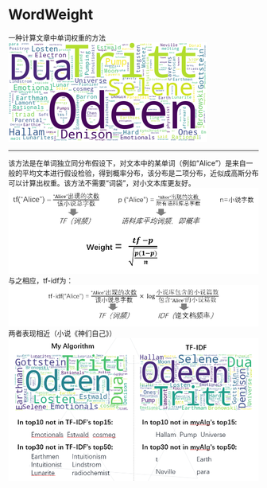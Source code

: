 # WordWeight
 一种计算文章中单词权重的方法
![](res/myAlg.png)  
***

该方法是在单词独立同分布假设下，对文本中的某单词（例如“Alice”）是来自一般的平均文本进行假设检验，得到概率分布，该分布是二项分布，近似成高斯分布可以计算出权重。该方法不需要“词袋”，对小文本库更友好。  
![](res/myAlg_desp.png)  
与之相应，tf-idf为：  
![](res/tfidf_desp.png)  
两者表现相近（小说《神们自己》）  
![](res/compare.png)  
